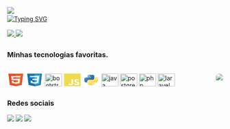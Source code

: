 <div>
  <a href="https://github.com/DenverCoder1/readme-typing-svg">
    <img src="https://readme-typing-svg.herokuapp.com?font=lucida+console&duration=4000&pause=1500&color=3DA47A&width=435&lines=Olá+👋"/>
    <br>
    <img src="https://readme-typing-svg.herokuapp.com?font=lucida+console&weight=900&size=18&duration=4000&pause=2000&color=3DA47A&width=435&lines=Meu+nome+%C3%A9+Carlos+Henrique+Neto;Seja+bem+vindo(a)+ao+meu+perfil!;Amo+Python%2C+PHP+e+Java+💻;Estou+sempre+estudando..." alt="Typing SVG" />
  </a>

</div>

<br>
<!-- GitHub status -->
<div>
  <a href="https://github.com/anuraghazra/github-readme-stats">
    <img height="180em" src="https://github-readme-stats.vercel.app/api?username=carlosneto726&rank_icon=github&count_private=false&theme=vue-dark&show_icons=true"/>
    <img height="180em" src="https://github-readme-stats.vercel.app/api/top-langs/?username=carlosneto726&hide_progress=true&theme=vue-dark&layout=compact"/>
  </a>
 </div>

  ##
 
<!-- Tecnologia mais ultilizadas -->
### Minhas tecnologias favoritas.
<div style="display: inline_block"><br>
  <img align="center" height="30" width="40" title="html" src="https://raw.githubusercontent.com/devicons/devicon/master/icons/html5/html5-original.svg"/>
  <img align="center" height="30" width="40" title="css" src="https://raw.githubusercontent.com/devicons/devicon/master/icons/css3/css3-original.svg"/>
  <img align="center" height="30" width="40" title="bootstrap" src="https://cdn.jsdelivr.net/gh/devicons/devicon/icons/bootstrap/bootstrap-original.svg" />
  <img align="center" height="30" width="40" title="javascript" src="https://raw.githubusercontent.com/devicons/devicon/master/icons/javascript/javascript-plain.svg"/>
  <img align="center" height="30" width="40" title="python" src="https://raw.githubusercontent.com/devicons/devicon/master/icons/python/python-original.svg"/>
  <img align="center" height="30" width="40" title="java" src="https://cdn.jsdelivr.net/gh/devicons/devicon/icons/java/java-original.svg"/>
  <img align="center" height="30" width="40" title="postgresql" src="https://cdn.jsdelivr.net/gh/devicons/devicon/icons/postgresql/postgresql-original.svg"/>
  <img align="center" height="30" width="40" title="php" src="https://cdn.jsdelivr.net/gh/devicons/devicon/icons/php/php-original.svg" />
  <img align="right" height="150" style="border-radius:50px;" src="https://i.pinimg.com/originals/e5/93/ab/e593ab0589d5f1b389e4dfbcce2bce20.gif"/>
  <img align="center" height="30" width="40" title="laravel" src="https://cdn.jsdelivr.net/gh/devicons/devicon/icons/laravel/laravel-plain-wordmark.svg" />
</div>

  ##
### Redes sociais
<!-- Redes sociais -->
<div> 
  <a href="mailto:carlosneto726@gmail.com"><img src="https://img.shields.io/badge/-Gmail-%23333?style=for-the-badge&logo=gmail&logoColor=white" target="_blank"></a>
  <a href="https://www.linkedin.com/in/carlosneto726/" target="_blank"><img src="https://img.shields.io/badge/-LinkedIn-%230077B5?style=for-the-badge&logo=linkedin&logoColor=white" target="_blank"></a> 
  <a href="https://stackoverflow.com/users/21198654/carlosneto726"><img src="https://img.shields.io/badge/Stack_Overflow-FE7A16?style=for-the-badge&logo=stack-overflow&logoColor=white"></a>
</div>
